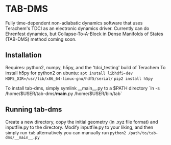 # TAB-DMS
Fully time-dependent non-adiabatic dynamics software that uses Terachem's TDCI as an electronic dynamics driver. Currently can do Ehrenfest dynamics, but Collapse-To-A-Block in Dense Manifolds of States (TAB-DMS) method coming soon.


## Installation
Requires: python2, numpy, h5py, and the 'tdci\_testing' build of Terachem
To install h5py for python2 on ubuntu:
`apt install libhdf5-dev`
`HDF5_DIR=/usr/lib/x86_64-linux-gnu/hdf5/serial/`
`pip2 install h5py`

To install tab-dms, simply symlink \_\_main__.py to a $PATH directory
`ln -s /home/$USER/tab-dms/__main__.py /home/$USER/bin/tab`


## Running tab-dms
Create a new directory, copy the initial geometry (in .xyz file format) and inputfile.py to the directory.
Modify inputfile.py to your liking, and then simply run
`tab`
alternatively you can manually run
`python2 /path/to/tab-dms/__main__.py`





